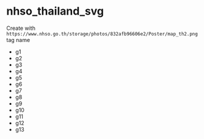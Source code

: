# nhso_thailand_svg

Create with `https://www.nhso.go.th/storage/photos/832afb96606e2/Poster/map_th2.png`  
tag name
- g1
- g2
- g3
- g4
- g5
- g6
- g7
- g8
- g9
- g10
- g11
- g12
- g13
